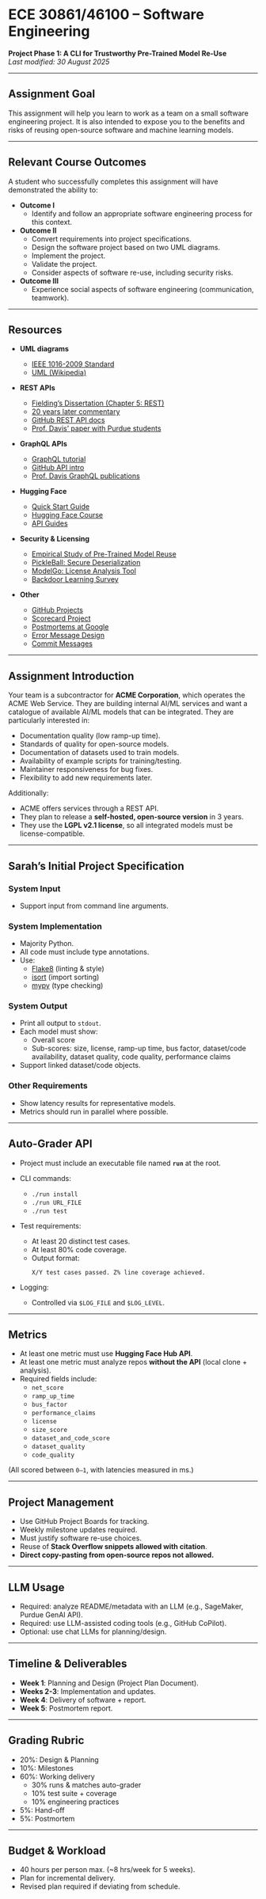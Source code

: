 # ECE 30861/46100 – Software Engineering
**Project Phase 1: A CLI for Trustworthy Pre-Trained Model Re-Use**  
_Last modified: 30 August 2025_

---

## Assignment Goal
This assignment will help you learn to work as a team on a small software engineering project. It is also intended to expose you to the benefits and risks of reusing open-source software and machine learning models.

---

## Relevant Course Outcomes
A student who successfully completes this assignment will have demonstrated the ability to:

- **Outcome I**
  - Identify and follow an appropriate software engineering process for this context.
- **Outcome II**
  - Convert requirements into project specifications.
  - Design the software project based on two UML diagrams.
  - Implement the project.
  - Validate the project.
  - Consider aspects of software re-use, including security risks.
- **Outcome III**
  - Experience social aspects of software engineering (communication, teamwork).

---

## Resources
- **UML diagrams**
  - [IEEE 1016-2009 Standard](https://ieeexplore.ieee.org/document/5167255)  
  - [UML (Wikipedia)](https://en.wikipedia.org/wiki/Unified_Modeling_Language)

- **REST APIs**
  - [Fielding’s Dissertation (Chapter 5: REST)](https://www.ics.uci.edu/~fielding/pubs/dissertation/rest_arch_style.htm)  
  - [20 years later commentary](https://twobithistory.org/2020/06/28/rest.html)  
  - [GitHub REST API docs](https://docs.github.com/en/rest)  
  - [Prof. Davis’ paper with Purdue students](https://docs.lib.purdue.edu/cgi/viewcontent.cgi?article=1179&context=ecepubs)

- **GraphQL APIs**
  - [GraphQL tutorial](https://graphql.org/learn/)  
  - [GitHub API intro](https://github.blog/2016-09-14-the-github-graphql-api/)  
  - [Prof. Davis GraphQL publications](https://davisjam.github.io/publications/)

- **Hugging Face**
  - [Quick Start Guide](https://huggingface.co/docs/transformers/en/quicktour)  
  - [Hugging Face Course](https://huggingface.co/learn/llm-course/chapter1/1)  
  - [API Guides](https://huggingface.co/docs/huggingface_hub/guides/overview)  

- **Security & Licensing**
  - [Empirical Study of Pre-Trained Model Reuse](https://arxiv.org/pdf/2303.02552)  
  - [PickleBall: Secure Deserialization](https://davisjam.github.io//files/publications/KellasChristouJiangLiSimonDavidKemerlisDavisYang-PickleBall-CCS2025.pdf)  
  - [ModelGo: License Analysis Tool](https://dl.acm.org/doi/pdf/10.1145/3589334.3645520)  
  - [Backdoor Learning Survey](https://ieeexplore.ieee.org/stamp/stamp.jsp?arnumber=9802938)

- **Other**
  - [GitHub Projects](https://docs.github.com/en/issues/planning-and-tracking-with-projects/learning-about-projects/about-projects)  
  - [Scorecard Project](https://github.com/ossf/scorecard)  
  - [Postmortems at Google](https://sre.google/sre-book/postmortem-culture/)  
  - [Error Message Design](https://xd.adobe.com/ideas/process/information-architecture/error-message-design-ux/)  
  - [Commit Messages](https://reflectoring.io/meaningful-commit-messages/)

---

## Assignment Introduction
Your team is a subcontractor for **ACME Corporation**, which operates the ACME Web Service. They are building internal AI/ML services and want a catalogue of available AI/ML models that can be integrated. They are particularly interested in:

- Documentation quality (low ramp-up time).
- Standards of quality for open-source models.
- Documentation of datasets used to train models.
- Availability of example scripts for training/testing.
- Maintainer responsiveness for bug fixes.
- Flexibility to add new requirements later.

Additionally:
- ACME offers services through a REST API.
- They plan to release a **self-hosted, open-source version** in 3 years.
- They use the **LGPL v2.1 license**, so all integrated models must be license-compatible.

---

## Sarah’s Initial Project Specification

### System Input
- Support input from command line arguments.

### System Implementation
- Majority Python.
- All code must include type annotations.
- Use:
  - [Flake8](https://flake8.pycqa.org/) (linting & style)
  - [isort](https://pycqa.github.io/isort/) (import sorting)
  - [mypy](https://mypy-lang.org/) (type checking)

### System Output
- Print all output to `stdout`.
- Each model must show:
  - Overall score
  - Sub-scores: size, license, ramp-up time, bus factor, dataset/code availability, dataset quality, code quality, performance claims
- Support linked dataset/code objects.

### Other Requirements
- Show latency results for representative models.
- Metrics should run in parallel where possible.

---

## Auto-Grader API

- Project must include an executable file named **`run`** at the root.
- CLI commands:
  - `./run install`
  - `./run URL_FILE`
  - `./run test`

- Test requirements:
  - At least 20 distinct test cases.
  - At least 80% code coverage.
  - Output format:  
    ```
    X/Y test cases passed. Z% line coverage achieved.
    ```

- Logging:
  - Controlled via `$LOG_FILE` and `$LOG_LEVEL`.

---

## Metrics

- At least one metric must use **Hugging Face Hub API**.
- At least one metric must analyze repos **without the API** (local clone + analysis).
- Required fields include:
  - `net_score`
  - `ramp_up_time`
  - `bus_factor`
  - `performance_claims`
  - `license`
  - `size_score`
  - `dataset_and_code_score`
  - `dataset_quality`
  - `code_quality`

(All scored between `0–1`, with latencies measured in ms.)

---

## Project Management
- Use GitHub Project Boards for tracking.
- Weekly milestone updates required.
- Must justify software re-use choices.
- Reuse of **Stack Overflow snippets allowed with citation**.
- **Direct copy-pasting from open-source repos not allowed.**

---

## LLM Usage
- Required: analyze README/metadata with an LLM (e.g., SageMaker, Purdue GenAI API).
- Required: use LLM-assisted coding tools (e.g., GitHub CoPilot).
- Optional: use chat LLMs for planning/design.

---

## Timeline & Deliverables
- **Week 1**: Planning and Design (Project Plan Document).
- **Weeks 2-3**: Implementation and updates.
- **Week 4**: Delivery of software + report.
- **Week 5**: Postmortem report.

---

## Grading Rubric
- 20%: Design & Planning
- 10%: Milestones
- 60%: Working delivery
  - 30% runs & matches auto-grader
  - 10% test suite + coverage
  - 10% engineering practices
- 5%: Hand-off
- 5%: Postmortem

---

## Budget & Workload
- 40 hours per person max. (~8 hrs/week for 5 weeks).
- Plan for incremental delivery.
- Revised plan required if deviating from schedule.
